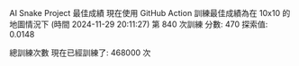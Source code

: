 AI Snake Project
最佳成績
現在使用 GitHub Action 訓練最佳成績為在 10x10 的地圖情況下
(時間 2024-11-29 20:11:27) 第 840 次訓練
分數: 470
探索值: 0.0148

總訓練次數
現在已經訓練了: 468000 次
